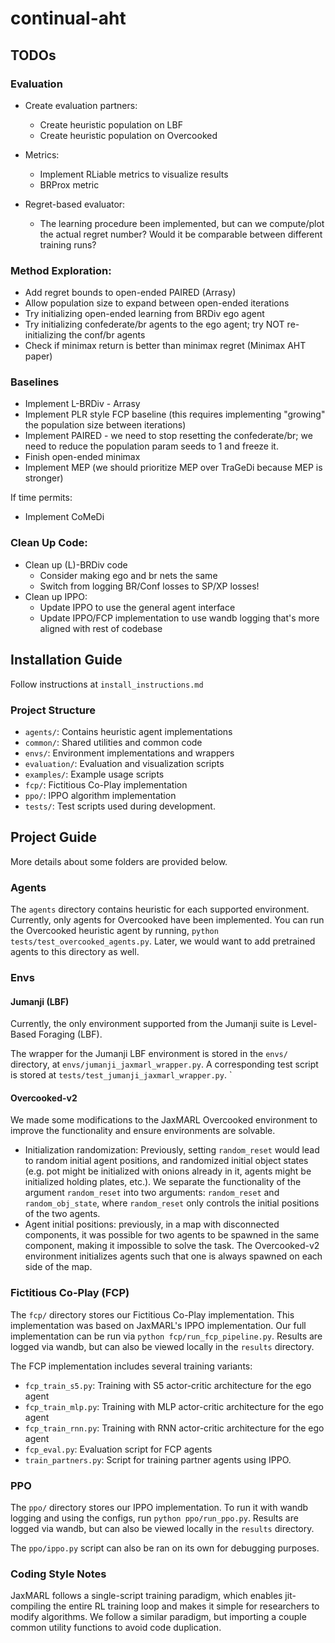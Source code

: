 # continual-aht

## TODOs
### Evaluation
- Create evaluation partners:
    - Create heuristic population on LBF
    - Create heuristic population on Overcooked

- Metrics: 
    - Implement RLiable metrics to visualize results
    - BRProx metric
    
- Regret-based evaluator: 
    - The learning procedure been implemented, but can we compute/plot the actual regret number? 
    Would it be comparable between different training runs? 

### Method Exploration: 
- Add regret bounds to open-ended PAIRED (Arrasy)
- Allow population size to expand between open-ended iterations
- Try initializing open-ended learning from BRDiv ego agent
- Try initializing confederate/br agents to the ego agent; try NOT re-initializing the conf/br agents
- Check if minimax return is better than minimax regret (Minimax AHT paper)

### Baselines 
- Implement L-BRDiv - Arrasy
- Implement PLR style FCP baseline (this requires implementing "growing" the population size between iterations)
- Implement PAIRED - we need to stop resetting the confederate/br; we need to reduce the population param seeds to 1 and freeze it.
- Finish open-ended minimax
- Implement MEP (we should prioritize MEP over TraGeDi because MEP is stronger)

If time permits: 
- Implement CoMeDi

### Clean Up Code: 
- Clean up (L)-BRDiv code
    - Consider making ego and br nets the same 
    - Switch from logging BR/Conf losses to SP/XP losses!
- Clean up IPPO: 
    - Update IPPO to use the general agent interface
    - Update IPPO/FCP implementation to use wandb logging that's more aligned with rest of codebase

## Installation Guide
Follow instructions at `install_instructions.md`

### Project Structure
- `agents/`: Contains heuristic agent implementations
- `common/`: Shared utilities and common code
- `envs/`: Environment implementations and wrappers
- `evaluation/`: Evaluation and visualization scripts
- `examples/`: Example usage scripts
- `fcp/`: Fictitious Co-Play implementation
- `ppo/`: IPPO algorithm implementation
- `tests/`: Test scripts used during development.

## Project Guide

More details about some folders are provided below. 

### Agents

The `agents` directory contains heuristic for each supported environment. 
Currently, only agents for Overcooked have been implemented.
You can run the Overcooked heuristic agent by running, `python tests/test_overcooked_agents.py`.
Later, we would want to add pretrained agents to this directory as well. 

### Envs
#### Jumanji (LBF)
Currently, the only environment supported from the Jumanji suite is Level-Based Foraging (LBF).

The wrapper for the Jumanji LBF environment is stored in the `envs/` directory, at `envs/jumanji_jaxmarl_wrapper.py`. A corresponding test script is stored at `tests/test_jumanji_jaxmarl_wrapper.py`.
`
#### Overcooked-v2
We made some modifications to the JaxMARL Overcooked environment to improve the functionality and ensure environments are solvable.

- Initialization randomization: Previously, setting `random_reset` would lead to random initial agent positions, and randomized initial object states (e.g. pot might be initialized with onions already in it, agents might be initialized holding plates, etc.). We separate the functionality of the argument `random_reset` into two arguments: `random_reset` and `random_obj_state`, where `random_reset` only controls the initial positions of the two agents. 
- Agent initial positions: previously, in a map with disconnected components, it was possible for two agents to be spawned in the same component, making it impossible to solve the task. The Overcooked-v2 environment initializes agents such that one is always spawned on each side of the map.


### Fictitious Co-Play (FCP)
The `fcp/` directory stores our Fictitious Co-Play implementation. This implementation was based on JaxMARL's IPPO implementation. 
Our full implementation can be run via `python fcp/run_fcp_pipeline.py`. Results are logged via wandb, but can also be viewed locally in the `results` directory.

The FCP implementation includes several training variants:
- `fcp_train_s5.py`: Training with S5 actor-critic architecture for the ego agent
- `fcp_train_mlp.py`: Training with MLP actor-critic architecture for the ego agent
- `fcp_train_rnn.py`: Training with RNN actor-critic architecture for the ego agent
- `fcp_eval.py`: Evaluation script for FCP agents
- `train_partners.py`: Script for training partner agents using IPPO.

### PPO
The `ppo/` directory stores our IPPO implementation. 
To run it with wandb logging and using the configs, run `python ppo/run_ppo.py`. 
Results are logged via wandb, but can also be viewed locally in the `results` directory.

The `ppo/ippo.py` script can also be ran on its own for debugging purposes.

### Coding Style Notes
JaxMARL follows a single-script training paradigm, which enables jit-compiling the entire RL training loop and makes it simple for researchers to modify algorithms. 
We follow a similar paradigm, but importing a couple common utility functions to avoid code duplication. 
